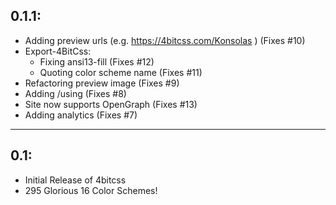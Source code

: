 ## 0.1.1:

* Adding preview urls (e.g. https://4bitcss.com/Konsolas ) (Fixes #10)
* Export-4BitCss:
  * Fixing ansi13-fill (Fixes #12)
  * Quoting color scheme name (Fixes #11)
* Refactoring preview image (Fixes #9)
* Adding /using (Fixes #8)
* Site now supports OpenGraph (Fixes #13)
* Adding analytics (Fixes #7)

---

## 0.1: 

* Initial Release of 4bitcss
* 295 Glorious 16 Color Schemes!
